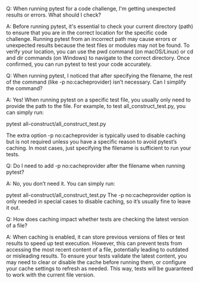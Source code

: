 Q: When running pytest for a code challenge, I'm getting unexpected results or errors. What should I check?

A: Before running pytest, it's essential to check your current directory (path) to ensure that you are in the correct location for the specific code challenge. Running pytest from an incorrect path may cause errors or unexpected results because the test files or modules may not be found. To verify your location, you can use the pwd command (on macOS/Linux) or cd and dir commands (on Windows) to navigate to the correct directory. Once confirmed, you can run pytest to test your code accurately.

Q: When running pytest, I noticed that after specifying the filename, the rest of the command (like -p no:cacheprovider) isn’t necessary. Can I simplify the command? 

A: Yes! When running pytest on a specific test file, you usually only need to provide the path to the file. For example, to test all_construct_test.py, you can simply run:

pytest all-construct/all_construct_test.py

The extra option -p no:cacheprovider is typically used to disable caching but is not required unless you have a specific reason to avoid pytest’s caching. In most cases, just specifying the filename is sufficient to run your tests.

Q: Do I need to add -p no:cacheprovider after the filename when running pytest?

A: No, you don’t need it. You can simply run:

pytest all-construct/all_construct_test.py
The -p no:cacheprovider option is only needed in special cases to disable caching, so it’s usually fine to leave it out.

Q: How does caching impact whether tests are checking the latest version of a file?

A: When caching is enabled, it can store previous versions of files or test results to speed up test execution. However, this can prevent tests from accessing the most recent content of a file, potentially leading to outdated or misleading results. To ensure your tests validate the latest content, you may need to clear or disable the cache before running them, or configure your cache settings to refresh as needed. This way, tests will be guaranteed to work with the current file version.

